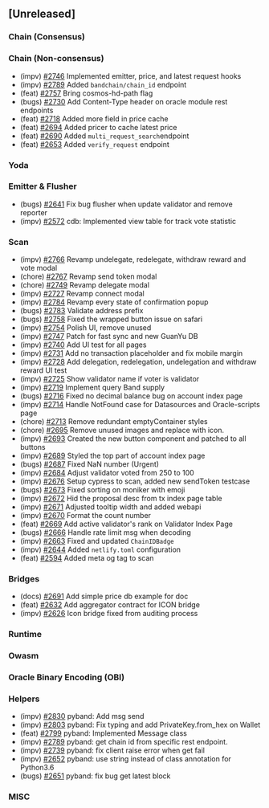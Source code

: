 <!--
(feat): New feature
(impv): Improvement / Enhancement
(docs): Documentation
(bugs): Bug fixes
(chore): Chore/cleanup work
-->

## [Unreleased]

### Chain (Consensus)

### Chain (Non-consensus)

- (impv) [\#2746](https://github.com/bandprotocol/bandchain/pull/2746) Implemented emitter, price, and latest request hooks
- (impv) [\#2789](https://github.com/bandprotocol/bandchain/pull/2789) Added `bandchain/chain_id` endpoint
- (feat) [\#2757](https://github.com/bandprotocol/bandchain/pull/2757) Bring cosmos-hd-path flag
- (bugs) [\#2730](https://github.com/bandprotocol/bandchain/pull/2730) Add Content-Type header on oracle module rest endpoints
- (feat) [\#2718](https://github.com/bandprotocol/bandchain/pull/2718) Added more field in price cache
- (feat) [\#2694](https://github.com/bandprotocol/bandchain/pull/2694) Added pricer to cache latest price
- (feat) [\#2690](https://github.com/bandprotocol/bandchain/pull/2690) Added `multi_request_search`endpoint
- (feat) [\#2653](https://github.com/bandprotocol/bandchain/pull/2653) Added `verify_request` endpoint

### Yoda

### Emitter & Flusher

- (bugs) [\#2641](https://github.com/bandprotocol/bandchain/pull/2641) Fix bug flusher when update validator and remove reporter
- (impv) [\#2572](https://github.com/bandprotocol/bandchain/pull/2572) cdb: Implemented view table for track vote statistic

### Scan

- (impv) [\#2766](https://github.com/bandprotocol/bandchain/pull/2766) Revamp undelegate, redelegate, withdraw reward and vote modal
- (chore) [\#2767](https://github.com/bandprotocol/bandchain/pull/2767) Revamp send token modal
- (chore) [\#2749](https://github.com/bandprotocol/bandchain/pull/2749) Revamp delegate modal
- (impv) [\#2727](https://github.com/bandprotocol/bandchain/pull/2727) Revamp connect modal
- (impv) [\#2784](https://github.com/bandprotocol/bandchain/pull/2784) Revamp every state of confirmation popup
- (bugs) [\#2783](https://github.com/bandprotocol/bandchain/pull/2783) Validate address prefix
- (bugs) [\#2758](https://github.com/bandprotocol/bandchain/pull/2758) Fixed the wrapped button issue on safari
- (impv) [\#2754](https://github.com/bandprotocol/bandchain/pull/2754) Polish UI, remove unused
- (impv) [\#2747](https://github.com/bandprotocol/bandchain/pull/2747) Patch for fast sync and new GuanYu DB
- (impv) [\#2740](https://github.com/bandprotocol/bandchain/pull/2740) Add UI test for all pages
- (impv) [\#2731](https://github.com/bandprotocol/bandchain/pull/2731) Add no transaction placeholder and fix mobile margin
- (impv) [\#2728](https://github.com/bandprotocol/bandchain/pull/2728) Add delegation, redelegation, undelegation and withdraw reward UI test
- (impv) [\#2725](https://github.com/bandprotocol/bandchain/pull/2725) Show validator name if voter is validator
- (impv) [\#2719](https://github.com/bandprotocol/bandchain/pull/2719) Implement query Band supply
- (bugs) [\#2716](https://github.com/bandprotocol/bandchain/pull/2716) Fixed no decimal balance bug on account index
  page
- (impv) [\#2714](https://github.com/bandprotocol/bandchain/pull/2714) Handle NotFound case for Datasources and Oracle-scripts page
- (chore) [\#2713](https://github.com/bandprotocol/bandchain/pull/2713) Remove redundant emptyContainer styles
- (chore) [\#2695](https://github.com/bandprotocol/bandchain/pull/2695) Remove unused images and replace with icon.
- (impv) [\#2693](https://github.com/bandprotocol/bandchain/pull/2693) Created the new button component and patched to all buttons
- (impv) [\#2689](https://github.com/bandprotocol/bandchain/pull/2689) Styled the top part of account index page
- (bugs) [\#2687](https://github.com/bandprotocol/bandchain/pull/2687) Fixed NaN number (Urgent)
- (impv) [\#2684](https://github.com/bandprotocol/bandchain/pull/2684) Adjust validator voted from 250 to 100
- (impv) [\#2676](https://github.com/bandprotocol/bandchain/pull/2676) Setup cypress to scan, added new sendToken testcase
- (bugs) [\#2673](https://github.com/bandprotocol/bandchain/pull/2673) Fixed sorting on moniker with emoji
- (impv) [\#2672](https://github.com/bandprotocol/bandchain/pull/2672) Hid the proposal desc from tx index page table
- (impv) [\#2671](https://github.com/bandprotocol/bandchain/pull/2671) Adjusted tooltip width and added webapi
- (impv) [\#2670](https://github.com/bandprotocol/bandchain/pull/2670) Format the count number
- (feat) [\#2669](https://github.com/bandprotocol/bandchain/pull/2669) Add active validator's rank on Validator Index Page
- (bugs) [\#2666](https://github.com/bandprotocol/bandchain/pull/2666) Handle rate limit msg when decoding
- (impv) [\#2663](https://github.com/bandprotocol/bandchain/pull/2663) Fixed and updated `ChainIDBadge`
- (impv) [\#2644](https://github.com/bandprotocol/bandchain/pull/2644) Added `netlify.toml` configuration
- (feat) [\#2594](https://github.com/bandprotocol/bandchain/pull/2594) Added meta og tag to scan

### Bridges

- (docs) [\#2691](https://github.com/bandprotocol/bandchain/pull/2691) Add simple price db example for doc
- (feat) [\#2632](https://github.com/bandprotocol/bandchain/pull/2632) Add aggregator contract for ICON bridge
- (impv) [\#2626](https://github.com/bandprotocol/bandchain/pull/2626) Icon bridge fixed from auditing process

### Runtime

### Owasm

### Oracle Binary Encoding (OBI)

### Helpers

- (impv) [\#2830](https://github.com/bandprotocol/bandchain/pull/2830) pyband: Add msg send
- (impv) [\#2803](https://github.com/bandprotocol/bandchain/pull/2803) pyband: Fix typing and add PrivateKey.from_hex on Wallet
- (feat) [\#2799](https://github.com/bandprotocol/bandchain/pull/2799) pyband: Implemented Message class
- (impv) [\#2789](https://github.com/bandprotocol/bandchain/pull/2789) pyband: get chain id from specific rest endpoint.
- (impv) [\#2739](https://github.com/bandprotocol/bandchain/pull/2739) pyband: fix client raise error when get fail
- (impv) [\#2652](https://github.com/bandprotocol/bandchain/pull/2652) pyband: use string instead of class annotation for Python3.6
- (bugs) [\#2651](https://github.com/bandprotocol/bandchain/pull/2651) pyband: fix bug get latest block

### MISC
